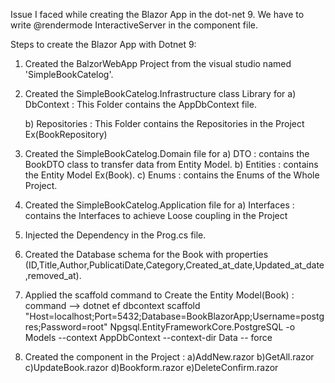 Issue I faced while creating the Blazor App in the dot-net 9.
We have to write @rendermode InteractiveServer in the component file.

Steps to create the Blazor App with Dotnet 9:
1) Created the BalzorWebApp Project from the visual studio named 'SimpleBookCatelog'.
2) Created the SimpleBookCatelog.Infrastructure class Library for
     a) DbContext : This Folder contains the AppDbContext file.

     b) Repositories : This Folder contains the Repositories in the Project Ex(BookRepository)

3) Created the SimpleBookCatelog.Domain file for
      a) DTO :  contains the BookDTO class to transfer data from Entity Model.
      b) Entities :  contains the Entity Model Ex(Book).
      c) Enums :  contains the Enums of the Whole Project.

4) Created the SimpleBookCatelog.Application file for
    a) Interfaces : contains the Interfaces to achieve Loose coupling in the Project

5) Injected the Dependency in the Prog.cs file.

6) Created the Database schema for the Book with properties (ID,Title,Author,PublicatiDate,Category,Created_at_date,Updated_at_date,removed_at).
7) Applied the scaffold command to Create the Entity Model(Book) :
      command --> dotnet ef dbcontext scaffold "Host=localhost;Port=5432;Database=BookBlazorApp;Username=postgres;Password=root" Npgsql.EntityFrameworkCore.PostgreSQL -o Models --context AppDbContext --context-dir Data --                                  force

8) Created the component in the Project :
       a)AddNew.razor b)GetAll.razor c)UpdateBook.razor d)Bookform.razor e)DeleteConfirm.razor
        
